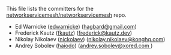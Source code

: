 This file lists the committers for the [networkservicemesh/networkservicemesh](https://github.com/networkservicemesh/networkservicemesh) repo.

* Ed Warnicke ([edwarnicke](https://github.com/edwarnicke)) ([hagbard@gmail.com](mailto:hagbard@gmail.com))
* Frederick Kautz ([fkautz](https://github.com/fkautz)) ([frederick@kautz.dev](mailto:frederick@kautz.dev))
* Nikolay Nikolaev ([nickolaev](https://github.com/nickolaev)) ([nikolay.nikolaev@konghq.com](mailto:nikolay.nikolaev@konghq.com))
* Andrey Sobolev ([haiodo](https://github.com/haiodo)) ([andrey.sobolev@xored.com ](mailto:andrey.sobolev@xored.com ))
